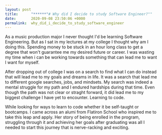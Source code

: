 ```yaml
---
layout: post
title:      "******"# Why did I decide to study Software Engineer?""
date:       2020-09-08 23:50:06 +0000
permalink:  why_did_i_decide_to_study_software_engineer
---
```



As a music production major I never thought I'd be learning Software Engineering. But as I sat in my lectures at my college I thought why am I doing this. Spending money to be stuck in an hour long class to get a degree that won't guarantee me my desired future or career. I was wasting my time when i can be working towards something that can lead me to want I want for myself.

After dropping out of college I was on a search to find what I can do instead that will lead me to my goals and dreams in life. It was a search that lead me to different google searches,  jobs, and mindsets. My search was indeed a mental struggle for my path and I endured hardships during that time. Even though the path was not clear or straght forward, it did lead me to my biggest challenge I have yet to encounter. Learning to code.

While looking for ways to learn to code whether it be self-taught or bootcamps. I came across an alumi from Flatiron School who inspired me to take this leap and apply. Her story of being enrolled in the program, struggling through it and achieving her goals after graduating was all I needed to start this journey that is nerve-racking and exciting.
